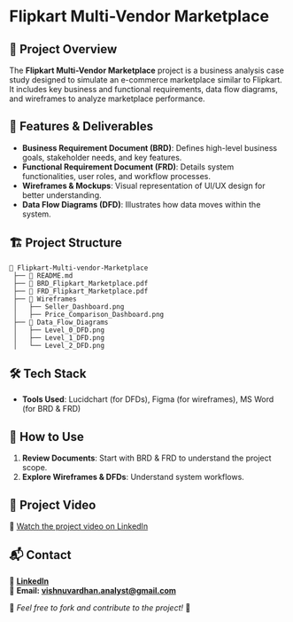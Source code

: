 # Flipkart Multi-Vendor Marketplace

## 📌 Project Overview
The **Flipkart Multi-Vendor Marketplace** project is a business analysis case study designed to simulate an e-commerce marketplace similar to Flipkart. It includes key business and functional requirements, data flow diagrams, and wireframes to analyze marketplace performance.

## 🚀 Features & Deliverables
- **Business Requirement Document (BRD)**: Defines high-level business goals, stakeholder needs, and key features.
- **Functional Requirement Document (FRD)**: Details system functionalities, user roles, and workflow processes.
- **Wireframes & Mockups**: Visual representation of UI/UX design for better understanding.
- **Data Flow Diagrams (DFD)**: Illustrates how data moves within the system.

## 🏗️ Project Structure
```
📂 Flipkart-Multi-vendor-Marketplace
 ├── 📜 README.md
 ├── 📄 BRD_Flipkart_Marketplace.pdf
 ├── 📄 FRD_Flipkart_Marketplace.pdf
 ├── 📂 Wireframes
 │   ├── Seller_Dashboard.png
 │   ├── Price_Comparison_Dashboard.png
 ├── 📂 Data_Flow_Diagrams
 │   ├── Level_0_DFD.png
 │   ├── Level_1_DFD.png
 │   └── Level_2_DFD.png
```
## 🛠️ Tech Stack
- **Tools Used**: Lucidchart (for DFDs), Figma (for wireframes), MS Word (for BRD & FRD)

## 📢 How to Use
1. **Review Documents**: Start with BRD & FRD to understand the project scope.
2. **Explore Wireframes & DFDs**: Understand system workflows.

## 🎥 Project Video
🔗 [Watch the project video on LinkedIn](https://www.linkedin.com/posts/vishnuvardhan-s-analyst_ecommerce-businessanalysis-marketplacemodel-activity-7298240423007789057-yORI?utm_source=share&utm_medium=member_desktop&rcm=ACoAAD5RXooBUbRlWVvogeRkVIsQyykoY-oxIrU)

## 📬 Contact
🔹 **[LinkedIn](https://www.linkedin.com/in/vishnuvardhan-s-analyst/)**  
🔹 **Email: vishnuvardhan.analyst@gmail.com**

📌 *Feel free to fork and contribute to the project!* 🎯
